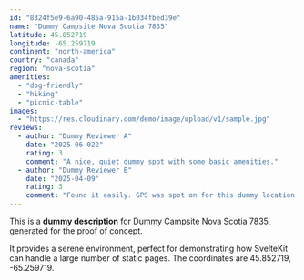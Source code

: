 ```yaml
---
id: "8324f5e9-6a90-485a-915a-1b034fbed39e"
name: "Dummy Campsite Nova Scotia 7835"
latitude: 45.852719
longitude: -65.259719
continent: "north-america"
country: "canada"
region: "nova-scotia"
amenities:
  - "dog-friendly"
  - "hiking"
  - "picnic-table"
images:
  - "https://res.cloudinary.com/demo/image/upload/v1/sample.jpg"
reviews:
  - author: "Dummy Reviewer A"
    date: "2025-06-022"
    rating: 3
    comment: "A nice, quiet dummy spot with some basic amenities."
  - author: "Dummy Reviewer B"
    date: "2025-04-09"
    rating: 3
    comment: "Found it easily. GPS was spot on for this dummy location."
---
```


This is a **dummy description** for Dummy Campsite Nova Scotia 7835, generated for the proof of concept.

It provides a serene environment, perfect for demonstrating how SvelteKit can handle a large number of static pages. The coordinates are 45.852719, -65.259719.
